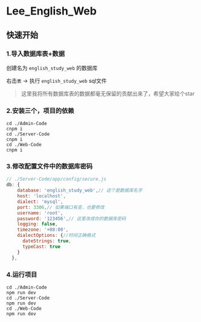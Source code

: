 # Lee_English_Web
## 快速开始

### 1.导入数据库表+数据

创建名为 `english_study_web` 的数据库

右击`表` -> 执行 `english_study_web` sql文件

> 这里我将所有数据库表的数据都毫无保留的贡献出来了，希望大家给个star

### 2.安装三个，项目的依赖

```shell
cd ./Admin-Code
cnpm i
cd ./Server-Code
cnpm i
cd ./Web-Code
cnpm i
```

### 3.修改配置文件中的数据库密码

```javascript
// ./Server-Code/app/config/secure.js
db: {
    database: 'english_study_web',// 这个是数据库名字
    host: 'localhost',
    dialect: 'mysql',
    port: 3306,// 如果端口有变，也要修改
    username: 'root',
    password: '123456',// 这里改成你的数据库密码
    logging: false,
    timezone: '+08:00',
    dialectOptions: {//时间正确格式
      dateStrings: true,
      typeCast: true
    }
  },
```

### 4.运行项目

```shell
cd ./Admin-Code
npm run dev
cd ./Server-Code
npm run dev
cd ./Web-Code
npm run dev
```

